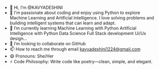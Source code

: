 - 👋 Hi, I’m @KAVYADESHINI
- 👀 I'm passionate about coding and enjoy using Python to explore Machine Learning and Artificial Intelligence.
      I love solving problems and building intelligent systems that can learn and adapt.
- 🌱 I’m currently learning 
     Machine Learning with Python
     Artificial Intelligence with Python
     Data Science
     Full Stack development
     Ui/Ux design...
- 💞️ I’m looking to collaborate on GitHub
- 📫 How to reach me through email kavyadeshini1224@gmail.com
- 😄 Pronouns: She/Her
- ⚡ Code Philosophy: Write code like poetry—clean, simple, and elegant.

<!---
KAVYADESHINI/KAVYADESHINI is a ✨ special ✨ repository because its `README.md` (this file) appears on your GitHub profile.
You can click the Preview link to take a look at your changes.
--->
